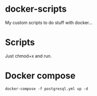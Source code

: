 # docker-scripts
My custom scripts to do stuff with docker...

# Scripts
Just chmod+x and run.

# Docker compose
```
docker-compose -f postgresql.yml up -d
```
